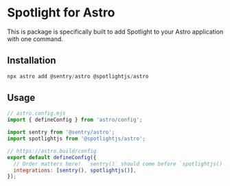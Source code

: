 # Spotlight for Astro

This is package is specifically built to add Spotlight to your Astro application with one command.

## Installation

```js
npx astro add @sentry/astro @spotlightjs/astro
```

## Usage

```js
// astro.config.mjs
import { defineConfig } from 'astro/config';

import sentry from '@sentry/astro';
import spotlightjs from '@spotlightjs/astro';

// https://astro.build/config
export default defineConfig({
  // Order matters here!  `sentry()` should come before `spotlightjs()`
  integrations: [sentry(), spotlightjs()],
});
```
